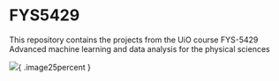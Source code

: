 # FYS5429
This repository contains the projects from the UiO course FYS-5429 Advanced machine learning and data analysis for the physical sciences


![](https://github.com/Odin107/FYS5429/blob/main/Project_1_and_2/figures/Diffusion/u_time.gif){ .image25percent }
